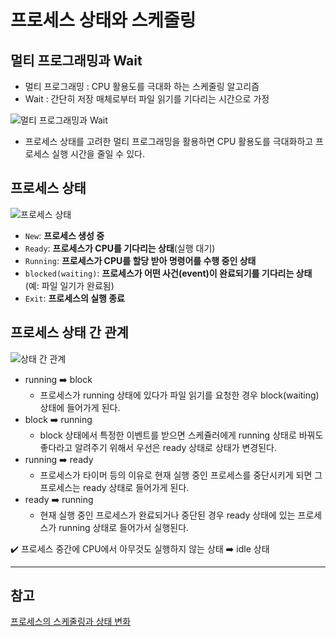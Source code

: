 # 프로세스 상태와 스케줄링

## 멀티 프로그래밍과 Wait

* 멀티 프로그래밍 : CPU 활용도를 극대화 하는 스케줄링 알고리즘
* Wait : 간단히 저장 매체로부터 파일 읽기를 기다리는 시간으로 가정



![멀티 프로그래밍과 Wait](https://blog.kakaocdn.net/dn/sd6pe/btqUtXbOSqT/0ZRRYqrVsacRUwHSrwhWS0/img.png)

* 프로세스 상태를 고려한 멀티 프로그래밍을 활용하면 CPU 활용도를 극대화하고 프로세스 실행 시간을 줄일 수 있다.





## 프로세스 상태

![프로세스 상태](https://images.velog.io/images/gndan4/post/62b70dea-b3ba-4feb-86ee-128c40fd6acc/image.png)



* `New`: **프로세스 생성 중**
* `Ready`: **프로세스가 CPU를 기다리는 상태**(실행 대기)
* `Running`: **프로세스가 CPU를 할당 받아 명령어를 수행 중인 상태**
* `blocked(waiting)`: **프로세스가 어떤 사건(event)이 완료되기를 기다리는 상태** (예: 파일 일기가 완료됨)
* `Exit`: **프로세스의 실행 종료**





## 프로세스 상태 간 관계

![상태 간 관계](https://images.velog.io/images/gndan4/post/cf297264-9c98-4a5d-85c4-53631344272e/process_state.png)

- running ➡️ block
  - 프로세스가 running 상태에 있다가 파일 읽기를 요청한 경우 block(waiting) 상태에 들어가게 된다.
- block ➡️ running
  - block 상태에서 특정한 이벤트를 받으면 스케쥴러에게 running 상태로 바꿔도 좋다라고 알려주기 위해서 우선은 ready 상태로 상태가 변경된다.
- running ➡️ ready
  - 프로세스가 타이머 등의 이유로 현재 실행 중인 프로세스를 중단시키게 되면 그 프로세스는 ready 상태로 들어가게 된다.
- ready ➡️ running
  - 현재 실행 중인 프로세스가 완료되거나 중단된 경우 ready 상태에 있는 프로세스가 running 상태로 들어가서 실행된다.

✔️ 프로세스 중간에 CPU에서 아무것도 실행하지 않는 상태 ➡️ idle 상태



---

## 참고

[프로세스의 스케줄링과 상태 변화](https://prinha.tistory.com/entry/System-Programming-%ED%94%84%EB%A1%9C%EC%84%B8%EC%8A%A4%EC%9D%98-%EC%8A%A4%EC%BC%80%EC%A4%84%EB%A7%81%EA%B3%BC-%EC%83%81%ED%83%9C-%EB%B3%80%ED%99%94)